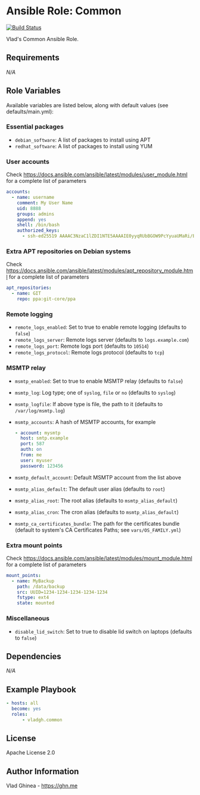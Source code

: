 # Ansible Role: Common

[![Build Status](https://travis-ci.com/vladgh/ansible-role-common.svg?branch=master)](https://travis-ci.com/vghn/ansible-role-common)

Vlad's Common Ansible Role.

## Requirements

*N/A*

## Role Variables

Available variables are listed below, along with default values (see defaults/main.yml):

### Essential packages

- `debian_software`: A list of packages to install using APT
- `redhat_software`: A list of packages to install using YUM

### User accounts

Check <https://docs.ansible.com/ansible/latest/modules/user_module.html> for a complete list of parameters

```yaml
accounts:
  - name: username
    comment: My User Name
    uid: 8888
    groups: admins
    append: yes
    shell: /bin/bash
    authorized_keys:
      - ssh-ed25519 AAAAC3NzaC1lZDI1NTE5AAAAIE0yyqRUbBGOW9PcYyuaUMaRi/EFwL59E3wwMn5dJAKQ MyKey
```

### Extra APT repositories on Debian systems

Check <https://docs.ansible.com/ansible/latest/modules/apt_repository_module.html> for a complete list of parameters

```yaml
apt_repositories:
  - name: GIT
    repo: ppa:git-core/ppa
```

### Remote logging

- `remote_logs_enabled`: Set to true to enable remote logging (defaults to `false`)
- `remote_logs_server`: Remote logs server (defaults to `logs.example.com`)
- `remote_logs_port`: Remote logs port (defaults to `10514`)
- `remote_logs_protocol`: Remote logs protocol (defaults to `tcp`)

### MSMTP relay

- `msmtp_enabled`: Set to true to enable MSMTP relay (defaults to `false`)
- `msmtp_log`: Log type; one of `syslog`, `file` or `no` (defaults to `syslog`)
- `msmtp_logfile`: If above type is file, the path to it (defaults to `/var/log/msmtp.log`)
- `msmtp_accounts`: A hash of MSMTP accounts, for example

    ```yaml
    - account: mysmtp
      host: smtp.example
      port: 587
      auth: on
      from: me
      user: myuser
      password: 123456
    ```

- `msmtp_default_account`: Default MSMTP account from the list above
- `msmtp_alias_default`: The default user alias (defaults to `root`)
- `msmtp_alias_root`: The root alias (defaults to `msmtp_alias_default`)
- `msmtp_alias_cron`: The cron alias (defaults to `msmtp_alias_default`)
- `msmtp_ca_certificates_bundle`: The path for the certificates bundle (default to system's CA Certificates Paths; see `vars/OS_FAMILY.yml`)

### Extra mount points

Check <https://docs.ansible.com/ansible/latest/modules/mount_module.html> for a complete list of parameters

```yaml
mount_points:
  - name: MyBackup
    path: /data/backup
    src: UUID=1234-1234-1234-1234-1234
    fstype: ext4
    state: mounted
```

### Miscellaneous

- `disable_lid_switch`: Set to true to disable lid switch on laptops (defaults to `false`)

## Dependencies

*N/A*

## Example Playbook

```yaml
- hosts: all
  become: yes
  roles:
      - vladgh.common
```

## License

Apache License 2.0

## Author Information

Vlad Ghinea - <https://ghn.me>
